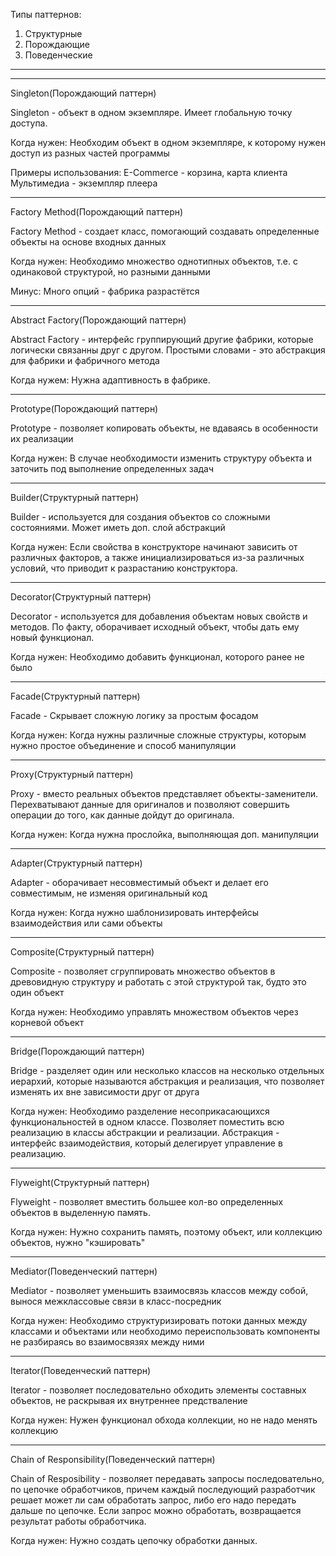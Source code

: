 Типы паттернов:
1. Структурные
2. Порождающие
3. Поведенческие

------------------------------
------------------------------

Singleton(Порождающий паттерн)

Singleton - объект в одном экземпляре. Имеет глобальную точку доступа.

Когда нужен: 
    Необходим объект в одном экземпляре, к которому нужен доступ из разных частей программы

Примеры использования:
    E-Commerce - корзина, карта клиента
    Мультимедиа - экземпляр плеера

------------------------------

Factory Method(Порождающий паттерн)

Factory Method - создает класс, помогающий создавать определенные объекты на основе входных данных

Когда нужен:
    Необходимо множество однотипных объектов, т.е. с одинаковой структурой, но разными данными

Минус:
    Много опций - фабрика разрастётся

------------------------------

Abstract Factory(Порождающий паттерн)

Abstract Factory - интерфейс группирующий другие фабрики, которые логически связанны друг с другом. Простыми словами - это абстракция для фабрики и фабричного метода

Когда нужем:
    Нужна адаптивность в фабрике. 

------------------------------

Prototype(Порождающий паттерн)

Prototype - позволяет копировать объекты, не вдаваясь в особенности их реализации

Когда нужен:
    В случае необходимости изменить структуру объекта и заточить под выполнение определенных задач

------------------------------

Builder(Структурный паттерн)

Builder - используется для создания объектов со сложными состояниями. Может иметь доп. слой абстракций

Когда нужен:
    Если свойства в конструкторе начинают зависить от различных факторов, а также инициализироваться из-за различных условий, что приводит к разрастанию конструктора.

------------------------------

Decorator(Структурный паттерн)

Decorator - используется для добавления объектам новых свойств и методов. По факту, оборачивает исходный объект, чтобы дать ему новый функционал. 

Когда нужен:
    Необходимо добавить функционал, которого ранее не было

------------------------------

Facade(Структурный паттерн)

Facade - Скрывает сложную логику за простым фосадом

Когда нужен:
    Когда нужны различные сложные структуры, которым нужно простое объединение и способ манипуляции

------------------------------

Proxy(Структурный паттерн)

Proxy - вместо реальных объектов представляет объекты-заменители. Перехватывают данные для оригиналов и позволяют совершить операции до того, как данные дойдут до оригинала.

Когда нужен:
    Когда нужна прослойка, выполняющая доп. манипуляции

------------------------------

Adapter(Структурный паттерн)

Adapter - оборачивает несовместимый объект и делает его совместимым, не изменяя оригинальный код

Когда нужен:
    Когда нужно шаблонизировать интерфейсы взаимодействия или сами объекты

------------------------------

Composite(Структурный паттерн)

Composite - позволяет сгруппировать множество объектов в древовидную структуру и работать с этой структурой так, будто это один объект

Когда нужен:
    Необходимо управлять множеством объектов через корневой объект

------------------------------

Bridge(Порождающий паттерн)

Bridge - разделяет один или несколько классов на несколько отдельных иерархий, которые называются абстракция и реализация, что позволяет изменять их вне зависимости друг от друга

Когда нужен:
    Необходимо разделение несоприкасающихся функциональностей в одном классе. Позволяет поместить всю реализацию в классы абстракции и реализации. Абстракция - интерфейс взаимодействия, который делегирует управление в реализацию.

------------------------------

Flyweight(Структурный паттерн)

Flyweight - позволяет вместить большее кол-во определенных объектов в выделенную память.

Когда нужен:
    Нужно сохранить память, поэтому объект, или коллекцию объектов, нужно "кэшировать"

------------------------------

Mediator(Поведенческий паттерн)

Mediator - позволяет уменьшить взаимосвязь классов между собой, вынося межклассовые связи в класс-посредник

Когда нужен:
    Необходимо структуризировать потоки данных между классами и объектами или необходимо переиспользовать компоненты не разбираясь во взаимосвязях между ними

------------------------------

Iterator(Поведенческий паттерн)

Iterator - позволяет последовательно обходить элементы составных объектов, не раскрывая их внутреннее предстваление

Когда нужен:
    Нужен функционал обхода коллекции, но не надо менять коллекцию  

------------------------------
Chain of Responsibility(Поведенческий паттерн)

Chain of Resposibility - позволяет передавать запросы последовательно, по цепочке обработчиков, причем каждый последующий разработчик решает может ли сам обработать запрос, либо его надо передать дальше по цепочке. Если запрос можно обработать, возвращается результат работы обработчика.

Когда нужен:
    Нужно создать цепочку обработки данных.